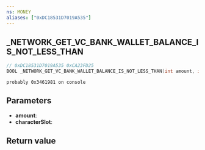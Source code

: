 ```yaml
---
ns: MONEY
aliases: ["0xDC18531D7019A535"]
---
```

## _NETWORK_GET_VC_BANK_WALLET_BALANCE_IS_NOT_LESS_THAN

```c
// 0xDC18531D7019A535 0xCA23FD25
BOOL _NETWORK_GET_VC_BANK_WALLET_BALANCE_IS_NOT_LESS_THAN(int amount, int characterSlot);
```

```
probably 0x3461981 on console  
```

## Parameters
* **amount**: 
* **characterSlot**: 

## Return value
